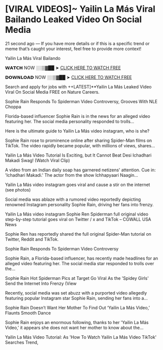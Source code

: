 # [VIRAL VIDEOS]~ Yailin La Más Viral Bailando Leaked Video On Social Media

21 second ago — If you have more details or if this is a specific trend or meme that’s caught your interest, feel free to provide more context!

Yailin La Más Viral Bailando

𝗪𝗔𝗧𝗖𝗛 NOW ░░▒▓██ ➤ [CLICK HERE TO WATCH FREE](https://dcerinews.today/uncategorized/yailin-la-mas-video-viral/)


𝗗𝗢𝗪𝗡𝗟𝗢𝗔𝗗 NOW ░░▒▓██ ➤ [CLICK HERE TO WATCH FREE](https://dcerinews.today/uncategorized/yailin-la-mas-video-viral/)


Search and apply for jobs with ++LATEST]**Yailin La Más Leaked Video Viral On Social Media FREE on Nature Careers.


Sophie Rain Responds To Spiderman Video Controversy, Grooves With NLE Choppa

Florida-based influencer Sophie Rain is in the news for an alleged video featuring her. The social media personality responded to trolls...


Here is the ultimate guide to Yailin La Más video instagram, who is she?

Sophie Rain rose to prominence online after sharing Spider-Man films on TikTok. The video rapidly became popular, with millions of views, shares...


Yailin La Más Video Tutorial Is Exciting, but It Cannot Beat Desi Ichadhari Makadi Swag! (Watch Viral Clip)

A video from an Indian daily soap has garnered netizens' attention. Cue in: 'Ichadhari Makadi.' The actor from the show Ichhapyaari Naagin...


Yailin La Más video instagram goes viral and cause a stir on the internet (see photos)

Social media was ablaze with a rumored video reportedly depicting renowned Instagram personality Sophie Rain, driving her fans into frenzy.


Yailin La Más video instagram Sophie Ren Spiderman full original video step-by-step tutorial goes viral on Twitter / x and TikTok – CGWALL USA News

Sophie Ren has reportedly shared the full original Spider-Man tutorial on Twitter, Reddit and TikTok.


Sophie Rain Responds To Spiderman Video Controversy

Sophie Rain, a Florida-based influencer, has recently made headlines for an alleged video featuring her. The social media star responded to trolls over the...


Sophie Rain Hot Spiderman Pics at Target Go Viral As the 'Spidey Girls' Send the Internet Into Frenzy (View

Recently, social media was set abuzz with a purported video allegedly featuring popular Instagram star Sophie Rain, sending her fans into a...


Sophie Rain Doesn’t Want Her Mother To Find Out ‘Yailin La Más Video,’ Flaunts Smooth Dance

Sophie Rain enjoys an enormous following, thanks to her 'Yailin La Más Video,' it appears she does not want her mother to know about the...


Yailin La Más Video Tutorial: As 'How To Watch Yailin La Más Video TikTok' Searches Trend,
